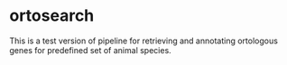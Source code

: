 # ortosearch
This is a test version of pipeline for retrieving and annotating ortologous genes for predefined set of animal species. 
